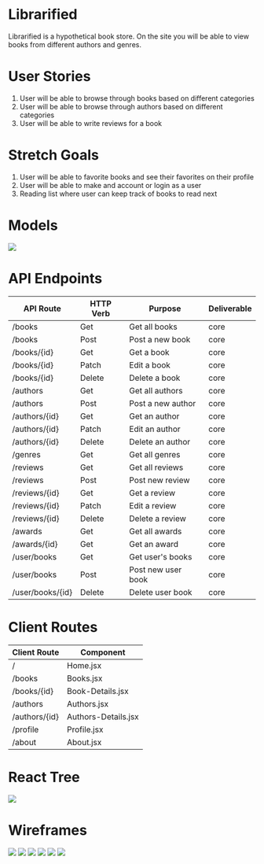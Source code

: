 # Librarified

Librarified is a hypothetical book store. On the site you will be able to view books from different authors and genres. 

# User Stories
1. User will be able to browse through books based on different categories
3. User will be able to browse through authors based on different categories
4. User will be able to write reviews for a book

# Stretch Goals
1. User will be able to favorite books and see their favorites on their profile
2. User will be able to make and account or login as a user
3. Reading list where user can keep track of books to read next

# Models

<img src="./client/assets/schema-tables.png">

# API Endpoints

| API Route     | HTTP Verb | Purpose           | Deliverable |
|---------------|-----------|-------------------|-------------|
| /books        | Get       | Get all books     | core        |
| /books        | Post      | Post a new book   | core        |
| /books/{id}   | Get       | Get a book        | core        |
| /books/{id}   | Patch     | Edit a book       | core        |
| /books/{id}   | Delete    | Delete a book     | core        |
| /authors      | Get       | Get all authors   | core        |
| /authors      | Post      | Post a new author | core        |
| /authors/{id} | Get       | Get an author     | core        |
| /authors/{id} | Patch     | Edit an author    | core        |
| /authors/{id} | Delete    | Delete an author  | core        |
| /genres       | Get       | Get all genres    | core        |
| /reviews      | Get       | Get all reviews   | core        |
| /reviews      | Post      | Post new review   | core        |
| /reviews/{id} | Get       | Get a review      | core        |
| /reviews/{id} | Patch     | Edit a review     | core        |
| /reviews/{id} | Delete    | Delete a review   | core        |
| /awards       | Get       | Get all awards    | core        |
| /awards/{id}  | Get       | Get an award      | core        |
| /user/books   | Get       | Get user's books  | core        |
| /user/books   | Post      |Post new user book | core        |
| /user/books/{id} | Delete | Delete user book  | core        |


# Client Routes 

| Client Route  | Component           |
|---------------|---------------------|
| /             | Home.jsx            |
| /books        | Books.jsx           |
| /books/{id}   | Book-Details.jsx    |
| /authors      | Authors.jsx         |
| /authors/{id} | Authors-Details.jsx |
| /profile      | Profile.jsx         |
| /about        | About.jsx           |

# React Tree

<img src="./client/assets/tree.png">

# Wireframes

<img src="./client/assets/home.png">
<img src="./client/assets/books.png">
<img src="./client/assets/book-details.png">
<img src="./client/assets/authors.png">
<img src="./client/assets/author-details.png">
<img src="./client/assets/profile.png">

